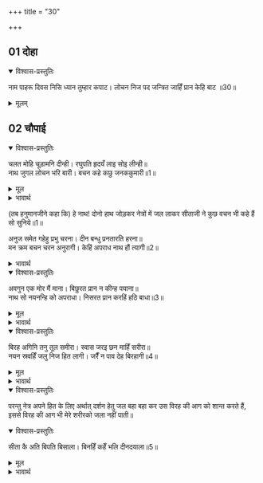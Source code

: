 +++
title = "30"

+++


## 01 दोहा
<details open><summary>विश्वास-प्रस्तुतिः</summary>

नाम पाहरू दिवस निसि ध्यान तुम्हार कपाट।
लोचन निज पद जन्त्रित जाहिँ प्रान केहि बाट ॥30॥
</details>

<details><summary>मूलम्</summary>

हनुमानजीने कहा कि हे नाथ ! यद्यपि सीताजीको कष्ट तो इतना है कि उनके प्राण एक क्षणभर न रहे। परन्तु सीताजी ने आपके दर्शन के लिए प्राणों का ऐसा बंदोबस्त करके रखा है कि रात दिन अखण्ड पहरा देने हेतु आपके नाम को सिपाही बना रखा है (आपका नाम रात-दिन पहरा देने वाला है)। और आपके ध्यान को कपाट बनाया है (आपका ध्यान ही किवाड़ है)। और अपने नीचे किये हुए नेत्रों से जो अपने चरण की ओर निहारती है वह यन्त्रिका अर्थात् ताला है, अब प्राण किस रास्ते बाहर निकलें ॥30॥ 
</details>
 




## 02 चौपाई
<details open><summary>विश्वास-प्रस्तुतिः</summary>

चलत मोहि चूड़ामनि दीन्ही। रघुपति हृदयँ लाइ सोइ लीन्ही॥  
नाथ जुगल लोचन भरि बारी। बचन कहे कछु जनककुमारी॥1॥  
</details>
<details><summary>मूल</summary>

चलत मोहि चूड़ामनि दीन्ही। रघुपति हृदयँ लाइ सोइ लीन्ही॥  
नाथ जुगल लोचन भरि बारी। बचन कहे कछु जनककुमारी॥1॥  
</details>

<details><summary>भावार्थ</summary>

ः- चलते समय मुझे यह चूड़ामणि दी है, (ऐसे कह कर हनुमानजीने वह चूड़ामणि रामचन्द्रजीको दे दिया।) तब रामचन्द्रजी ने उस रत्न को लेकर अपनी छाती से लगाया॥
</details>

(तब हनुमानजीने कहा कि) हे नाथ! दोनो हाथ जोड़कर नेत्रों में जल लाकर सीताजी ने कुछ वचन भी कहे हैं सो सुनिये॥1॥  

अनुज समेत गहेहु प्रभु चरना। दीन बन्धु प्रनतारति हरना॥  
मन क्रम बचन चरन अनुरागी। केहिं अपराध नाथ हौं त्यागी॥2॥  

<details><summary>भावार्थ</summary>

ः- (सीताजीने कहा है कि) अनुज लक्ष्मणजी के साथ प्रभु के चरण पकडकर कहना कि हे दीनबन्धु! शरणागतोके सङ्कट को हरने वाले, नाथ! फिर मन, वचन और कर्मसे चरणोमें प्रीति रखने वाली मुझ को आपने किस अपराध से त्याग दिया है॥2॥  
</details>

<details open><summary>विश्वास-प्रस्तुतिः</summary>

अवगुन एक मोर मैं माना। बिछुरत प्रान न कीन्ह पयाना॥  
नाथ सो नयनन्हि को अपराधा। निसरत प्रान करहिं हठि बाधा॥3॥  
</details>

<details><summary>मूल</summary>

अवगुन एक मोर मैं माना। बिछुरत प्रान न कीन्ह पयाना॥  
नाथ सो नयनन्हि को अपराधा। निसरत प्रान करहिं हठि बाधा॥3॥  
</details>

<details><summary>भावार्थ</summary>

ः- मेरा एक अपराध अवश्य है और वह मैंने जान भी लिया है कि आप से बिछडते ही (वियोग होते ही) मेरे प्राण नहीं निकल गये॥ परन्तु हे नाथ! वह अपराध मेरा नहीं है किन्तु नेत्रोका है; क्योंकि जिस समय प्राण निकलने लगते है उस समय ये नेत्र हठ कर उसमें बाधा कर देते हैं (अर्थात् केवल आपके दर्शन के लोभ से मेरे प्राण बने रहे हैं)॥3॥   
</details>

<details open><summary>विश्वास-प्रस्तुतिः</summary>

बिरह अगिनि तनु तूल समीरा। स्वास जरइ छन माहिँ सरीरा॥  
नयन स्रवहिँ जलु निज हित लागी। जरैँ न पाव देह बिरहागी॥4॥  
</details>

<details><summary>मूल</summary>

बिरह अगिनि तनु तूल समीरा। स्वास जरइ छन माहिँ सरीरा॥  
नयन स्रवहिँ जलु निज हित लागी। जरैँ न पाव देह बिरहागी॥4॥  
</details>

<details><summary>भावार्थ</summary>

ः- हे प्रभु! आपका विरह तो अग्नि है, मेरा शरीर तूल (रुई) है। श्वास प्रबल वायु है। अब इस सामग्री के रहते शरीर क्षणभर में जल जाय इसमें कोई आश्चर्य नहीं॥
</details>

<details open><summary>विश्वास-प्रस्तुतिः</summary>

परन्तु नेत्र अपने हित के लिए अर्थात् दर्शन हेतु जल बहा बहा कर उस विरह की आग को शान्त करते हैं, इससे विरह की आग भी मेरे शरीरको जला नहीं पाती॥  

<details open><summary>विश्वास-प्रस्तुतिः</summary>

सीता कै अति बिपति बिसाला। बिनहिँ कहेँ भलि दीनदयाला॥5॥  
</details>

<details><summary>मूल</summary>

परन्तु नेत्र अपने हित के लिए अर्थात् दर्शन हेतु जल बहा बहा कर उस विरह की आग को शान्त करते हैं, इससे विरह की आग भी मेरे शरीरको जला नहीं पाती॥  

सीता कै अति बिपति बिसाला। बिनहिँ कहेँ भलि दीनदयाला॥5॥  
</details>

<details><summary>भावार्थ</summary>

ः-  (हनुमानजी ने कहा कि) हे दीनदयाल! सीता की विपत्ति ऐसी भारी है कि उसको न कहना ही अच्छा है॥5॥   
</details>
